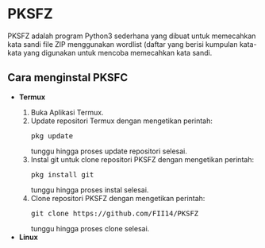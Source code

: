 <h1>PKSFZ</h1>
<p>PKSFZ adalah program Python3 sederhana yang dibuat untuk memecahkan kata sandi file ZIP menggunakan wordlist (daftar yang berisi kumpulan kata-kata yang digunakan untuk mencoba memecahkan kata sandi.</p>
<h2>Cara menginstal PKSFC</h2>
<ul>
    <li><b>Termux</b></li>
    <ol>
        <li>Buka Aplikasi Termux.</li>
        <li>Update repositori Termux dengan mengetikan perintah: <pre>pkg update</pre> tunggu hingga proses update repositori selesai.</li>
        <li>Instal git untuk clone repositori PKSFZ dengan mengetikan perintah: <pre>pkg install git</pre> tunggu hingga proses instal selesai.</li>
        <li>Clone repositori PKSFZ dengan mengetikan perintah: <pre>git clone https://github.com/FII14/PKSFZ</pre> tunggu hingga proses clone selesai.</li>
    </ol>
    <li><b>Linux</b></li>
</ul>
